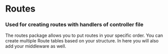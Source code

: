 # Routes 
### Used for creating routes with handlers of controller file

The routes package allows you to put routes in your specific order. You can create multiple Route tables based on your 
structure. In here you will also add your middleware as well.